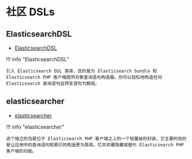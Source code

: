 # 社区 DSLs

## ElasticsearchDSL

- [ElasticsearchDSL](https://github.com/ongr-io/ElasticsearchDSL)

!!! info "ElasticsearchDSL"

    引入 Elasticsearch DSL 类库，目的是为 Elasticsearch bundle 和 Elasticsearch PHP 客户端提供对象查询语句构造器。你可以轻松地构造任何 Elasticsearch 查询语句且转变语句为数组。

## elasticsearcher

- [elasticsearcher](https://github.com/madewithlove/elasticsearcher)

!!! info "elasticsearcher"

    这个独立的包是位于 Elasticsearch PHP 客户端之上的一个轻量级的封装。它主要的目的是让应用中的查询语句和索引的构造更为简易。它并非要隐藏或替代 Elasticsearch PHP 客户端的功能。
